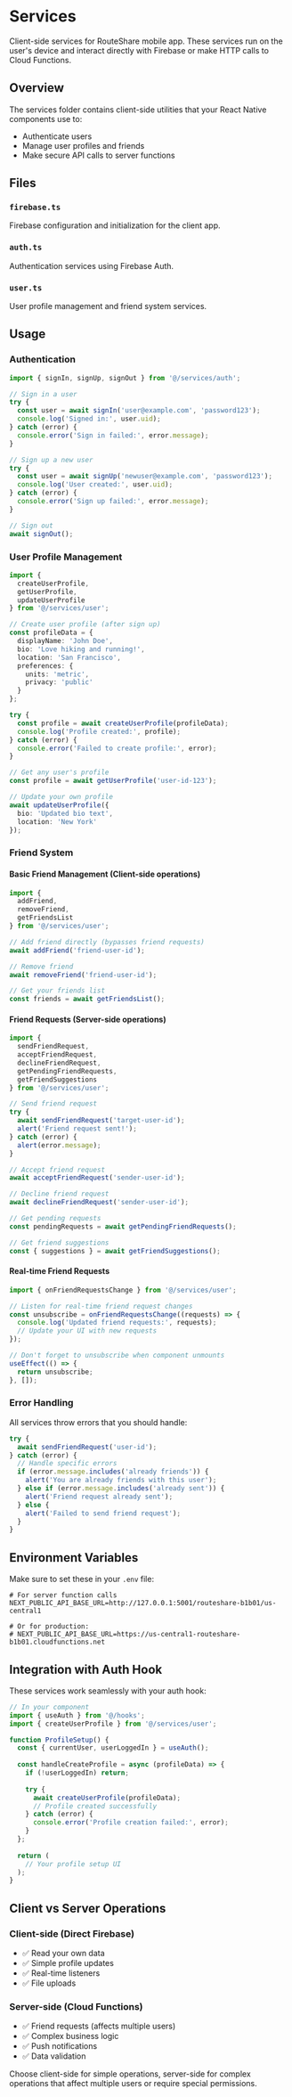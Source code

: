 # Services

Client-side services for RouteShare mobile app. These services run on the user's device and interact directly with Firebase or make HTTP calls to Cloud Functions.

## Overview

The services folder contains client-side utilities that your React Native components use to:
- Authenticate users
- Manage user profiles and friends
- Make secure API calls to server functions

## Files

### `firebase.ts`
Firebase configuration and initialization for the client app.

### `auth.ts`
Authentication services using Firebase Auth.

### `user.ts`
User profile management and friend system services.

## Usage

### Authentication

```typescript
import { signIn, signUp, signOut } from '@/services/auth';

// Sign in a user
try {
  const user = await signIn('user@example.com', 'password123');
  console.log('Signed in:', user.uid);
} catch (error) {
  console.error('Sign in failed:', error.message);
}

// Sign up a new user
try {
  const user = await signUp('newuser@example.com', 'password123');
  console.log('User created:', user.uid);
} catch (error) {
  console.error('Sign up failed:', error.message);
}

// Sign out
await signOut();
```

### User Profile Management

```typescript
import { 
  createUserProfile, 
  getUserProfile, 
  updateUserProfile 
} from '@/services/user';

// Create user profile (after sign up)
const profileData = {
  displayName: 'John Doe',
  bio: 'Love hiking and running!',
  location: 'San Francisco',
  preferences: {
    units: 'metric',
    privacy: 'public'
  }
};

try {
  const profile = await createUserProfile(profileData);
  console.log('Profile created:', profile);
} catch (error) {
  console.error('Failed to create profile:', error);
}

// Get any user's profile
const profile = await getUserProfile('user-id-123');

// Update your own profile
await updateUserProfile({
  bio: 'Updated bio text',
  location: 'New York'
});
```

### Friend System

#### Basic Friend Management (Client-side operations)
```typescript
import { 
  addFriend, 
  removeFriend, 
  getFriendsList 
} from '@/services/user';

// Add friend directly (bypasses friend requests)
await addFriend('friend-user-id');

// Remove friend
await removeFriend('friend-user-id');

// Get your friends list
const friends = await getFriendsList();
```

#### Friend Requests (Server-side operations)
```typescript
import { 
  sendFriendRequest, 
  acceptFriendRequest, 
  declineFriendRequest,
  getPendingFriendRequests,
  getFriendSuggestions 
} from '@/services/user';

// Send friend request
try {
  await sendFriendRequest('target-user-id');
  alert('Friend request sent!');
} catch (error) {
  alert(error.message);
}

// Accept friend request
await acceptFriendRequest('sender-user-id');

// Decline friend request
await declineFriendRequest('sender-user-id');

// Get pending requests
const pendingRequests = await getPendingFriendRequests();

// Get friend suggestions
const { suggestions } = await getFriendSuggestions();
```

#### Real-time Friend Requests
```typescript
import { onFriendRequestsChange } from '@/services/user';

// Listen for real-time friend request changes
const unsubscribe = onFriendRequestsChange((requests) => {
  console.log('Updated friend requests:', requests);
  // Update your UI with new requests
});

// Don't forget to unsubscribe when component unmounts
useEffect(() => {
  return unsubscribe;
}, []);
```

### Error Handling

All services throw errors that you should handle:

```typescript
try {
  await sendFriendRequest('user-id');
} catch (error) {
  // Handle specific errors
  if (error.message.includes('already friends')) {
    alert('You are already friends with this user');
  } else if (error.message.includes('already sent')) {
    alert('Friend request already sent');
  } else {
    alert('Failed to send friend request');
  }
}
```

## Environment Variables

Make sure to set these in your `.env` file:

```env
# For server function calls
NEXT_PUBLIC_API_BASE_URL=http://127.0.0.1:5001/routeshare-b1b01/us-central1

# Or for production:
# NEXT_PUBLIC_API_BASE_URL=https://us-central1-routeshare-b1b01.cloudfunctions.net
```

## Integration with Auth Hook

These services work seamlessly with your auth hook:

```typescript
// In your component
import { useAuth } from '@/hooks';
import { createUserProfile } from '@/services/user';

function ProfileSetup() {
  const { currentUser, userLoggedIn } = useAuth();
  
  const handleCreateProfile = async (profileData) => {
    if (!userLoggedIn) return;
    
    try {
      await createUserProfile(profileData);
      // Profile created successfully
    } catch (error) {
      console.error('Profile creation failed:', error);
    }
  };
  
  return (
    // Your profile setup UI
  );
}
```

## Client vs Server Operations

### Client-side (Direct Firebase)
- ✅ Read your own data
- ✅ Simple profile updates
- ✅ Real-time listeners
- ✅ File uploads

### Server-side (Cloud Functions)
- ✅ Friend requests (affects multiple users)
- ✅ Complex business logic
- ✅ Push notifications
- ✅ Data validation

Choose client-side for simple operations, server-side for complex operations that affect multiple users or require special permissions.